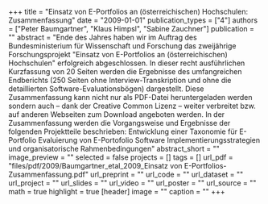+++
title = "Einsatz von E-Portfolios an (österreichischen) Hochschulen: Zusammenfassung"
date = "2009-01-01"
publication_types = ["4"]
authors = ["Peter Baumgartner", "Klaus Himpsl", "Sabine Zauchner"]
publication = ""
abstract = "Ende des Jahres haben wir im Auftrag des Bundesministerium für Wissenschaft und Forschung das zweijährige Forschungsprojekt \"Einsatz von E-Portfolios an (österreichischen) Hochschulen\" erfolgreich abgeschlossen. In dieser recht ausführlichen Kurzfassung von 20 Seiten werden die Ergebnisse des umfangreichen Endberichts (250 Seiten ohne Interview-Transkription und ohne die detaillierten Software-Evaluationsbögen) dargestellt. Diese Zusammenfassung kann nicht nur als PDF-Datei heruntergeladen werden sondern auch – dank der Creative Common Lizenz – weiter verbreitet bzw. auf anderen Webseiten zum Download angeboten werden. In der Zusammenfassung werden die Vorgangsweise und Ergebnisse der folgenden Projektteile beschrieben: Entwicklung einer Taxonomie für E-Portfolio Evaluierung von E-Portofolio Software Implementierungsstrategien und organisatorische Rahmenbedingungen"
abstract_short = ""
image_preview = ""
selected = false
projects = []
tags = []
url_pdf = "files/pdf/2009/Baumgartner_etal_2009_Einsatz von E-Portfolios-Zusammenfassung.pdf"
url_preprint = ""
url_code = ""
url_dataset = ""
url_project = ""
url_slides = ""
url_video = ""
url_poster = ""
url_source = ""
math = true
highlight = true
[header]
image = ""
caption = ""
+++
